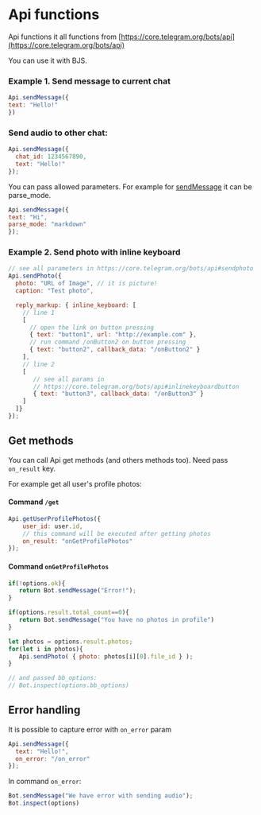 # Api functions

Api functions it all functions from [https://core.telegram.org/bots/api](https://core.telegram.org/bots/api)

You can use it with BJS.&#x20;

### **Example 1.** Send message to current chat

```javascript
Api.sendMessage({
text: "Hello!"
})
```

### Send audio to other chat:

```javascript
Api.sendMessage({
  chat_id: 1234567890,
  text: "Hello!"
});
```



You can pass allowed parameters. For example for [sendMessage](https://core.telegram.org/bots/api#sendaudio) it can be parse\_mode.

```javascript
Api.sendMessage({
text: "Hi",
parse_mode: "markdown"
});
```

### **Example 2.** Send photo with inline keyboard

```javascript
// see all parameters in https://core.telegram.org/bots/api#sendphoto
Api.sendPhoto({
  photo: "URL of Image", // it is picture!
  caption: "Test photo",

  reply_markup: { inline_keyboard: [
    // line 1
    [
      // open the link on button pressing
      { text: "button1", url: "http://example.com" },
      // run command /onButton2 on button pressing
      { text: "button2", callback_data: "/onButton2" }
    ],
    // line 2
    [
       // see all params in
       // https://core.telegram.org/bots/api#inlinekeyboardbutton
       { text: "button3", callback_data: "/onButton3" }
    ]
  ]}
});
```

## Get methods

You can call Api get methods (and others methods too). Need pass `on_result` key.&#x20;

For example get all user's profile photos:

#### Command `/get`

```javascript
Api.getUserProfilePhotos({
    user_id: user.id,
    // this command will be executed after getting photos
    on_result: "onGetProfilePhotos"
});
```

####

#### Command `onGetProfilePhotos`

```javascript
if(!options.ok){
   return Bot.sendMessage("Error!");
}

if(options.result.total_count==0){
   return Bot.sendMessage("You have no photos in profile")
}

let photos = options.result.photos;
for(let i in photos){
   Api.sendPhoto( { photo: photos[i][0].file_id } );
}

// and passed bb_options:
// Bot.inspect(options.bb_options)
```

## Error handling

It is possible to capture error with `on_error` param

```javascript
Api.sendMessage({
  text: "Hello!",
  on_error: "/on_error"
});
```

In command `on_error`:

```javascript
Bot.sendMessage("We have error with sending audio");
Bot.inspect(options)
```
